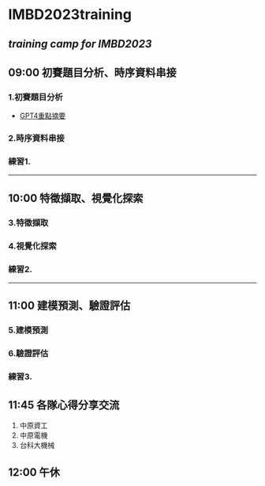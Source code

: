 # IMBD2023training
*training camp for IMBD2023*
---
## 09:00 初賽題目分析、時序資料串接
### 1.初賽題目分析
* [GPT4重點摘要](https://chat.openai.com/share/d7313350-7078-4bb5-9f1f-0050bf3a85c1)

### 2.時序資料串接

### 練習1.

---
## 10:00 特徵擷取、視覺化探索
### 3.特徵擷取

### 4.視覺化探索

### 練習2.

---
## 11:00 建模預測、驗證評估

### 5.建模預測

### 6.驗證評估

### 練習3.

## 11:45 各隊心得分享交流
1. 中原資工
2. 中原電機
3. 台科大機械
## 12:00 午休
